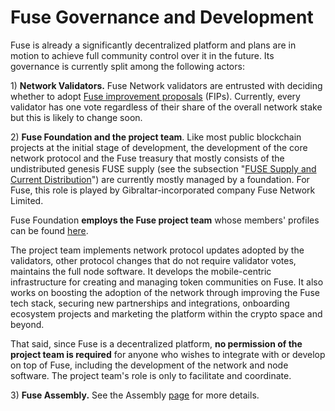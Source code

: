 # Fuse Governance and Development

Fuse is already a significantly decentralized platform and plans are in motion to achieve full community control over it in the future. Its governance is currently split among the following actors:

1\) **Network Validators.** Fuse Network validators are entrusted with deciding whether to adopt [Fuse improvement proposals](https://docs.fuse.io/general/fips) \(FIPs\).  Currently, every validator has one vote regardless of their share of the overall network stake but this is likely to change soon.

2\) **Fuse Foundation and the project team**. Like most public blockchain projects at the initial stage of development, the development of the core network protocol and the Fuse treasury that mostly consists of the undistributed genesis FUSE supply \(see the subsection "[FUSE Supply and Current Distribution](https://docs.fuse.io/general/fuse-token/fuse-supply-and-current-distribution)"\) are currently mostly managed by a foundation. For Fuse, this role is played by Gibraltar-incorporated company Fuse Network Limited.

Fuse Foundation **employs the Fuse project team** whose members' profiles can be found [here](https://fuse.io/about).

The project team implements network protocol updates adopted by the validators, other protocol changes that do not require validator votes, maintains the full node software. It develops the mobile-centric infrastructure for creating and managing token communities on Fuse. It also works on boosting the adoption of the network through improving the Fuse tech stack, securing new partnerships and integrations, onboarding ecosystem projects and marketing the platform within the crypto space and beyond.

That said, since Fuse is a decentralized platform, **no permission of the project team is required** for anyone who wishes to integrate with or develop on top of Fuse, including the development of the network and node software. The project team's role is only to facilitate and coordinate.

3\) **Fuse Assembly.** See the Assembly [page](https://docs.fuse.io/general/fuse-governance/fuse-assembly) for more details.   

